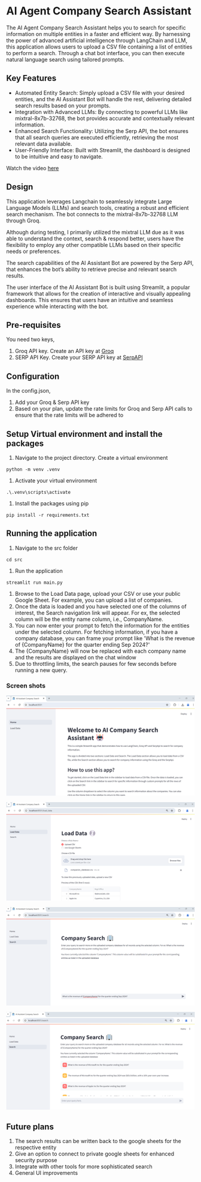 # AI Agent Company Search Assistant
The AI Agent Company Search Assistant helps you to search for specific information on multiple entities in a faster and efficient way. By harnessing the power of advanced artificial intelligence through LangChain and LLM, this application allows users to upload a CSV file containing a list of entities to perform a search. Through a chat bot interface, you can then execute natural language search using tailored prompts.

## Key Features
- Automated Entity Search: Simply upload a CSV file with your desired entities, and the AI Assistant Bot will handle the rest, delivering detailed search results based on your prompts.
- Integration with Advanced LLMs: By connecting to powerful LLMs like mixtral-8x7b-32768, the bot provides accurate and contextually relevant information.
- Enhanced Search Functionality: Utilizing the Serp API, the bot ensures that all search queries are executed efficiently, retrieving the most relevant data available.
- User-Friendly Interface: Built with Streamlit, the dashboard is designed to be intuitive and easy to navigate.

Watch the video <a href="https://www.loom.com/share/16565766f82544d9a62747d2eb257dc7?sid=dd4e946d-09a4-45d4-bfcb-fe36e82b449e" target="_blank">here</a>

## Design
This application leverages Langchain to seamlessly integrate Large Language Models (LLMs) and search tools, creating a robust and efficient search mechanism. The bot connects to the mixtral-8x7b-32768 LLM through Groq.

Although during testing, I primarily utilized the mixtral LLM due as it was able to understand the context, search & respond better, users have the flexibility to employ any other compatible LLMs based on their specific needs or preferences.

The search capabilities of the AI Assistant Bot are powered by the Serp API, that enhances the bot’s ability to retrieve precise and relevant search results.

The user interface of the AI Assistant Bot is built using Streamlit, a popular framework that allows for the creation of interactive and visually appealing dashboards. This ensures that users have an intuitive and seamless experience while interacting with the bot.


## Pre-requisites
You need two keys,
1. Groq API key. Create an API key at [Groq](https://console.groq.com/login)
1. SERP API Key. Create your SERP API key at [SerpAPI]([https://serpapi.com/])

## Configuration
In the config.json,
1. Add your Groq & Serp API key
1. Based on your plan, update the rate limits for Groq and Serp API calls to ensure that the rate limits will be adhered to

## Setup Virtual environment and install the packages
1. Navigate to the project directory. Create a virtual environment
```
python -m venv .venv
```
1. Activate your virtual environment
```
.\.venv\scripts\activate
```
1. Install the packages using pip
```
pip install -r requirements.txt
```

## Running the application
1. Navigate to the src folder
```
cd src
```
1. Run the application
```
streamlit run main.py
```
1. Browse to the Load Data page, upload your CSV or use your public Google Sheet. For example, you can upload a list of companies.
1. Once the data is loaded and you have selected one of the columns of interest, the Search navigation link will appear. For ex, the selected column will be the entity name column, i.e., CompanyName.
1. You can now enter your prompt to fetch the information for the entities under the selected column. For fetching information, if you have a company database, you can frame your prompt like 'What is the revenue of {CompanyName} for the quarter ending Sep 2024?'
1. The {CompanyName} will now be replaced with each company name and the results are displayed on the chat window
1. Due to throttling limits, the search pauses for few seconds before running a new query.

### Screen shots
![HomePage](homepage.png)

![Load Data](loaddata.png)

![Search](searchprompt.png)

![Search Results](searchresults.png)



## Future plans
1. The search results can be written back to the google sheets for the respective entity
1. Give an option to connect to private google sheets for enhanced security purpose
1. Integrate with other tools for more sophisticated search
1. General UI improvements